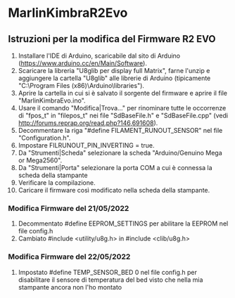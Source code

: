 # MarlinKimbraR2Evo

## Istruzioni per la modifica del Firmware R2 EVO

1. Installare l'IDE di Arduino, scaricabile dal sito di Arduino (https://www.arduino.cc/en/Main/Software).
2. Scaricare la libreria "U8glib per display full Matrix", farne l'unzip e aggiungere la cartella "U8glib" alle librerie di Arduino (tipicamente "C:\Program Files (x86)\Arduino\libraries").
3. Aprire la cartella in cui si è salvato il sorgente del firmware e aprire il file "MarlinKimbraEvo.ino".
4. Usare il comando "Modifica|Trova…" per rinominare tutte le occorrenze di "fpos_t"  in "filepos_t" nei file "SdBaseFile.h" e "SdBaseFile.cpp" (vedi http://forums.reprap.org/read.php?146,691608).
5. Decommentare la riga "#define FILAMENT_RUNOUT_SENSOR" nel file "Configuration.h".
6. Impostare FILRUNOUT_PIN_INVERTING = true.
7. Da "Strumenti|Scheda" selezionare la scheda "Arduino/Genuino Mega or Mega2560".
8. Da "Strumenti|Porta" selezionare la porta COM a cui è connessa la scheda della stampante
9. Verificare la compilazione.
10. Caricare il firmware così modificato nella scheda della stampante.

### Modifica Firmware del 21/05/2022

1. Decommentato #define EEPROM_SETTINGS per abilitare la EEPROM nel file config.h
2. Cambiato #include <utility/u8g.h> in #include <clib/u8g.h>

### Modifica Firmware del 22/05/2022

1. Impostato #define TEMP_SENSOR_BED 0 nel file config.h per disabilitare il sensore di temperatura del bed visto che nella mia stampante ancora non l'ho montato
